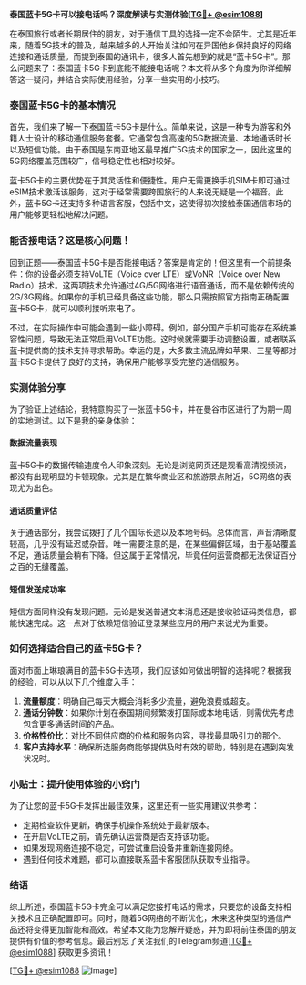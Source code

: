 **泰国蓝卡5G卡可以接电话吗？深度解读与实测体验[[TG💪+ @esim1088](https://t.me/s/esim1088)]**

在泰国旅行或者长期居住的朋友，对于通信工具的选择一定不会陌生。尤其是近年来，随着5G技术的普及，越来越多的人开始关注如何在异国他乡保持良好的网络连接和通话质量。而提到泰国的通讯卡，很多人首先想到的就是“蓝卡5G卡”。那么问题来了：泰国蓝卡5G卡到底能不能接电话呢？本文将从多个角度为你详细解答这一疑问，并结合实际使用经验，分享一些实用的小技巧。

### 泰国蓝卡5G卡的基本情况

首先，我们来了解一下泰国蓝卡5G卡是什么。简单来说，这是一种专为游客和外籍人士设计的移动通信服务套餐。它通常包含高速的5G数据流量、本地通话时长以及短信功能。由于泰国是东南亚地区最早推广5G技术的国家之一，因此这里的5G网络覆盖范围较广，信号稳定性也相对较好。

蓝卡5G卡的主要优势在于其灵活性和便捷性。用户无需更换手机SIM卡即可通过eSIM技术激活该服务，这对于经常需要跨国旅行的人来说无疑是一个福音。此外，蓝卡5G卡还支持多种语言客服，包括中文，这使得初次接触泰国通信市场的用户能够更轻松地解决问题。

### 能否接电话？这是核心问题！

回到正题——泰国蓝卡5G卡是否能接电话？答案是肯定的！但这里有一个前提条件：你的设备必须支持VoLTE（Voice over LTE）或VoNR（Voice over New Radio）技术。这两项技术允许通过4G/5G网络进行语音通话，而不是依赖传统的2G/3G网络。如果你的手机已经具备这些功能，那么只需按照官方指南正确配置蓝卡5G卡，就可以顺利接听来电了。

不过，在实际操作中可能会遇到一些小障碍。例如，部分国产手机可能存在系统兼容性问题，导致无法正常启用VoLTE功能。这时候就需要手动调整设置，或者联系蓝卡提供商的技术支持寻求帮助。幸运的是，大多数主流品牌如苹果、三星等都对蓝卡5G卡提供了良好的支持，确保用户能够享受完整的通信服务。

### 实测体验分享

为了验证上述结论，我特意购买了一张蓝卡5G卡，并在曼谷市区进行了为期一周的实地测试。以下是我的亲身体验：

#### 数据流量表现
蓝卡5G卡的数据传输速度令人印象深刻。无论是浏览网页还是观看高清视频流，都没有出现明显的卡顿现象。尤其是在繁华商业区和旅游景点附近，5G网络的表现尤为出色。

#### 通话质量评估
关于通话部分，我尝试拨打了几个国际长途以及本地号码。总体而言，声音清晰度较高，几乎没有延迟或杂音。唯一需要注意的是，在某些偏僻区域，由于基站覆盖不足，通话质量会稍有下降。但这属于正常情况，毕竟任何运营商都无法保证百分之百的无缝覆盖。

#### 短信发送成功率
短信方面同样没有发现问题。无论是发送普通文本消息还是接收验证码类信息，都能快速完成。这一点对于依赖短信验证登录某些应用的用户来说尤为重要。

### 如何选择适合自己的蓝卡5G卡？

面对市面上琳琅满目的蓝卡5G卡选项，我们应该如何做出明智的选择呢？根据我的经验，可以从以下几个维度入手：

1. **流量额度**：明确自己每天大概会消耗多少流量，避免浪费或超支。
2. **通话分钟数**：如果你计划在泰国期间频繁拨打国际或本地电话，则需优先考虑包含更多通话时间的产品。
3. **价格性价比**：对比不同供应商的价格和服务内容，寻找最具吸引力的那个。
4. **客户支持水平**：确保所选服务商能够提供及时有效的帮助，特别是在遇到突发状况时。

### 小贴士：提升使用体验的小窍门

为了让您的蓝卡5G卡发挥出最佳效果，这里还有一些实用建议供参考：

- 定期检查软件更新，确保手机操作系统处于最新版本。
- 在开启VoLTE之前，请先确认运营商是否支持该功能。
- 如果发现网络连接不稳定，可尝试重启设备并重新连接网络。
- 遇到任何技术难题，都可以直接联系蓝卡客服团队获取专业指导。

### 结语

综上所述，泰国蓝卡5G卡完全可以满足您接打电话的需求，只要您的设备支持相关技术且正确配置即可。同时，随着5G网络的不断优化，未来这种类型的通信产品还将变得更加智能和高效。希望本文能为您解开疑惑，并为即将前往泰国的朋友提供有价值的参考信息。最后别忘了关注我们的Telegram频道[[TG💪+ @esim1088](https://t.me/s/esim1088)] 获取更多资讯！

[[TG💪+ @esim1088](https://t.me/s/esim1088) ![Image](https://i.postimg.cc/4NQfJmqS/Snipaste-2025-05-13-00-14-12.png)]